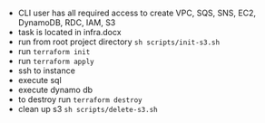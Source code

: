######
- CLI user has all required access to create VPC, SQS, SNS, EC2, DynamoDB, RDC, IAM, S3
- task is located in infra.docx
- run from root project directory `sh scripts/init-s3.sh`
- run `terraform init`
- run `terraform apply`
- ssh to instance
- execute sql
- execute dynamo db
- to destroy run `terraform destroy`
- clean up s3 `sh scripts/delete-s3.sh`